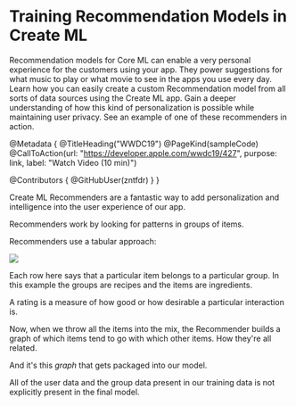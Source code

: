 # Training Recommendation Models in Create ML

Recommendation models for Core ML can enable a very personal experience for the customers using your app. They power suggestions for what music to play or what movie to see in the apps you use every day. Learn how you can easily create a custom Recommendation model from all sorts of data sources using the Create ML app. Gain a deeper understanding of how this kind of personalization is possible while maintaining user privacy. See an example of one of these recommenders in action.

@Metadata {
   @TitleHeading("WWDC19")
   @PageKind(sampleCode)
   @CallToAction(url: "https://developer.apple.com/wwdc19/427", purpose: link, label: "Watch Video (10 min)")

   @Contributors {
      @GitHubUser(zntfdr)
   }
}



Create ML Recommenders are a fantastic way to add personalization and intelligence into the user experience of our app. 

Recommenders work by looking for patterns in groups of items. 

Recommenders use a tabular approach:

![][tableImage]

Each row here says that a particular item belongs to a particular group. In this example the groups are recipes and the items are ingredients.

A rating is a measure of how good or how desirable a particular interaction is.

Now, when we throw all the items into the mix, the Recommender builds a graph of which items tend to go with which other items. How they're all related.

And it's this _graph_ that gets packaged into our model. 

All of the user data and the group data present in our training data is not explicitly present in the final model.

[tableImage]: WWDC19-427-table